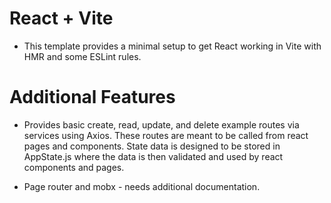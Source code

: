# React + Vite

- This template provides a minimal setup to get React working in Vite with HMR and some ESLint rules.

# Additional Features

- Provides basic create, read, update, and delete example routes via services using Axios. 
These routes are meant to be called from react pages and components. State data is designed
to be stored in AppState.js where the data is then validated and used by react
components and pages.

- Page router and mobx - needs additional documentation.
